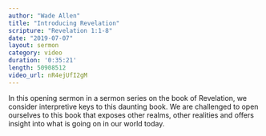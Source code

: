 ```yaml
---
author: "Wade Allen"
title: "Introducing Revelation"
scripture: "Revelation 1:1-8"
date: "2019-07-07"
layout: sermon
category: video
duration: '0:35:21'
length: 50908512
video_url: nR4ejUfI2gM
---
```


In this opening sermon in a sermon series on the book of Revelation, we consider interpretive keys to this daunting book. We are challenged to open ourselves to this book that exposes other realms, other realities and offers insight into what is going on in our world today.
